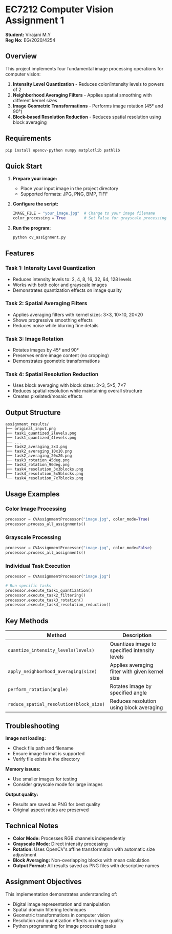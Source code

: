 # EC7212 Computer Vision Assignment 1

**Student:** Virajani M.Y  
**Reg No:** EG/2020/4254

## Overview

This project implements four fundamental image processing operations for computer vision:

1. **Intensity Level Quantization** - Reduces color/intensity levels to powers of 2
2. **Neighborhood Averaging Filters** - Applies spatial smoothing with different kernel sizes
3. **Image Geometric Transformations** - Performs image rotation (45° and 90°)
4. **Block-based Resolution Reduction** - Reduces spatial resolution using block averaging

## Requirements

```bash
pip install opencv-python numpy matplotlib pathlib
```

## Quick Start

1. **Prepare your image:**

   - Place your input image in the project directory
   - Supported formats: JPG, PNG, BMP, TIFF

2. **Configure the script:**

   ```python
   IMAGE_FILE = "your_image.jpg"  # Change to your image filename
   color_processing = True        # Set False for grayscale processing
   ```

3. **Run the program:**
   ```bash
   python cv_assignment.py
   ```

## Features

### Task 1: Intensity Level Quantization

- Reduces intensity levels to: 2, 4, 8, 16, 32, 64, 128 levels
- Works with both color and grayscale images
- Demonstrates quantization effects on image quality

### Task 2: Spatial Averaging Filters

- Applies averaging filters with kernel sizes: 3×3, 10×10, 20×20
- Shows progressive smoothing effects
- Reduces noise while blurring fine details

### Task 3: Image Rotation

- Rotates images by 45° and 90°
- Preserves entire image content (no cropping)
- Demonstrates geometric transformations

### Task 4: Spatial Resolution Reduction

- Uses block averaging with block sizes: 3×3, 5×5, 7×7
- Reduces spatial resolution while maintaining overall structure
- Creates pixelated/mosaic effects

## Output Structure

```
assignment_results/
├── original_input.png
├── task1_quantized_2levels.png
├── task1_quantized_4levels.png
├── ...
├── task2_averaging_3x3.png
├── task2_averaging_10x10.png
├── task2_averaging_20x20.png
├── task3_rotation_45deg.png
├── task3_rotation_90deg.png
├── task4_resolution_3x3blocks.png
├── task4_resolution_5x5blocks.png
└── task4_resolution_7x7blocks.png
```

## Usage Examples

### Color Image Processing

```python
processor = CVAssignmentProcessor("image.jpg", color_mode=True)
processor.process_all_assignments()
```

### Grayscale Processing

```python
processor = CVAssignmentProcessor("image.jpg", color_mode=False)
processor.process_all_assignments()
```

### Individual Task Execution

```python
processor = CVAssignmentProcessor("image.jpg")

# Run specific tasks
processor.execute_task1_quantization()
processor.execute_task2_filtering()
processor.execute_task3_rotation()
processor.execute_task4_resolution_reduction()
```

## Key Methods

| Method                                  | Description                                     |
| --------------------------------------- | ----------------------------------------------- |
| `quantize_intensity_levels(levels)`     | Quantizes image to specified intensity levels   |
| `apply_neighborhood_averaging(size)`    | Applies averaging filter with given kernel size |
| `perform_rotation(angle)`               | Rotates image by specified angle                |
| `reduce_spatial_resolution(block_size)` | Reduces resolution using block averaging        |

## Troubleshooting

**Image not loading:**

- Check file path and filename
- Ensure image format is supported
- Verify file exists in the directory

**Memory issues:**

- Use smaller images for testing
- Consider grayscale mode for large images

**Output quality:**

- Results are saved as PNG for best quality
- Original aspect ratios are preserved

## Technical Notes

- **Color Mode:** Processes RGB channels independently
- **Grayscale Mode:** Direct intensity processing
- **Rotation:** Uses OpenCV's affine transformation with automatic size adjustment
- **Block Averaging:** Non-overlapping blocks with mean calculation
- **Output Format:** All results saved as PNG files with descriptive names

## Assignment Objectives

This implementation demonstrates understanding of:

- Digital image representation and manipulation
- Spatial domain filtering techniques
- Geometric transformations in computer vision
- Resolution and quantization effects on image quality
- Python programming for image processing tasks
